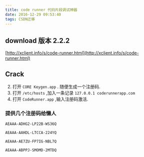 ```yaml
---
title: code runner 代码片段调试神器
date: 2016-12-29 09:53:40
tags: CSDN迁移
---
```

  ## download 版本 2.2.2

 [http://xclient.info/s/code-runner.html](http://xclient.info/s/code-runner.html)

 
## Crack

  
  2. 打开  `CORE Keygen.app` . 随便生成一个注册码. 
  4. 打开  `/etc/hosts`  ,加入一条记录  `127.0.0.1 coderunnerapp.com`  
  6. 打开  `CodeRunner.app` ,输入注册码激活.  
### 提供几个注册码给懒人

 
```
AEAAA-ADHG2-LP22B-WS36Q

AEAAA-AAHDL-LTCCA-224YQ

AEAAA-AE7ZU-FP7IG-NBL7Q

AEAAA-ABPPJ-SMOMD-2MTDQ
```
   
  